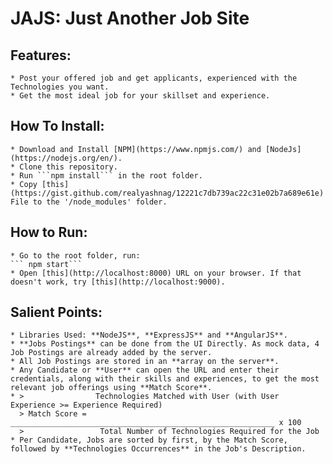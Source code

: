 # JAJS: Just Another Job Site

## Features: 
    * Post your offered job and get applicants, experienced with the Technologies you want.
    * Get the most ideal job for your skillset and experience.
    
## How To Install:
    * Download and Install [NPM](https://www.npmjs.com/) and [NodeJs] (https://nodejs.org/en/).
    * Clone this repository.
    * Run ```npm install``` in the root folder.
    * Copy [this](https://gist.github.com/realyashnag/12221c7db739ac22c31e02b7a689e61e) File to the '/node_modules' folder.
    
## How to Run:
    * Go to the root folder, run:
    ``` npm start```
    * Open [this](http://localhost:8000) URL on your browser. If that doesn't work, try [this](http://localhost:9000).

## Salient Points:
    * Libraries Used: **NodeJS**, **ExpressJS** and **AngularJS**.
    * **Jobs Postings** can be done from the UI Directly. As mock data, 4 Job Postings are already added by the server.
    * All Job Postings are stored in an **array on the server**.
    * Any Candidate or **User** can open the URL and enter their credentials, along with their skills and experiences, to get the most relevant job offerings using **Match Score**.
    * >                Technologies Matched with User (with User Experience >= Experience Required)
      > Match Score = ___________________________________________________________ x 100
      >                 Total Number of Technologies Required for the Job
    * Per Candidate, Jobs are sorted by first, by the Match Score, followed by **Technologies Occurrences** in the Job's Description.
    
    
